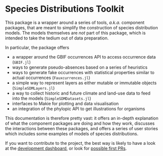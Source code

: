 # Species Distributions Toolkit

This package is a wrapper around a series of tools, *a.k.a.* component packages,
that are meant to simplify the construction of species distribution models. The
models themselves are *not* part of this package, which is intended to take the
tedium out of data preparation.

In particular, the package offers

- a wrapper around the GBIF occurrences API to access occurrence data
  (`GBIF.jl`)
- ways to generate pseudo-absences based on a series of heuristics
- ways to generate fake occurrences with statistical properties similar to
  actual occurrences (`Fauxcurrences.jl`)
- a simple way to represent layers as either mutable or immutable objects (`SimpleSDMLayers.jl`)
- a way to collect historic and future climate and land-use data to feed into the models (`SimpleSDMDatasets.jl`)
- interfaces to Makie for plotting and data visualisation
- an integration of the phylopic API to get illustrations for organisms

This documentation is therefore pretty vast: it offers an in-depth explanation of what the
component packages are doing and how they work, discusses the interactions between these
packages, and offers a series of user stories which includes some examples of models of
species distributions.

If you want to contribute to the project, the best way is likely to have a look
at the [development dashboard](https://github.com/orgs/PoisotLab/projects/3), or
look for [possible first
PRs](https://github.com/PoisotLab/SpeciesDistributionToolkit.jl/issues?q=is%3Aissue+is%3Aopen+label%3A%22good+first+issue%22).
